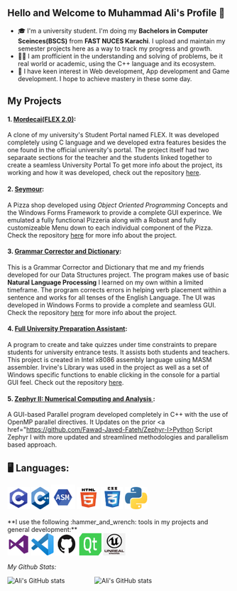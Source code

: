## Hello and Welcome to Muhammad Ali's Profile 👋

- :mortar_board: I'm a university student. I'm doing my **Bachelors in Computer Sceinces(BSCS)** from **FAST NUCES Karachi**.
I upload and maintain my semester projects here as a way to track my progress and growth. 
- :man_technologist: I am profficient in the understanding and solving of problems, be it real world or academic, using the C++ language and its ecosystem.
- :open_book: I have keen interest in Web development, App development and Game development. I hope to achieve mastery in these some day. 

## My Projects
#### 1. [Mordecai(FLEX 2.0)](https://github.com/M-AliTanveer/Mordecai): 
A clone of my university's Student Portal named FLEX. It was developed completely using C language and we developed extra features besides the one found in the official university's portal. The project itself had two separaate sections for the teacher and the students linked together to create a seamless University Portal To get more info about the project, its working and how it was developed, check out the repository [here](https://github.com/M-AliTanveer/Mordecai).
#### 2. [Seymour](https://github.com/M-AliTanveer/Seymour):
A Pizza shop developed using *Object Oriented Programming* Concepts and the Windows Forms Framework to provide a complete GUI experince. We emulated a fully functional Pizzeria along with a Robust and fully customizeable Menu down to each individual component of the Pizza. Check the repository [here](https://github.com/M-AliTanveer/Seymour) for more info about the project.
#### 3. [Grammar Corrector and Dictionary](https://github.com/M-AliTanveer/Grammar-Corrector):
This is a Grammar Corrector and Dictionary that me and my friends developed for our Data Structures project. The program makes use of basic **Natural Language Processing** I learned on my own within a limited timeframe. The program corrects errors in helping verb placement within a sentence and works for all tenses of the English Language. The UI was developed in Windows Forms to provide a complete and seamless GUI. Check the repository [here](https://github.com/M-AliTanveer/Grammar-Corrector) for more info about the project.
#### 4. [Full University Preparation Assistant](https://github.com/M-AliTanveer/FUPA):
A program to create and take quizzes under time constraints to prepare students for university entrance tests. It assists both students and teachers. This project is created in Intel x8086 assembly language using MASM assembler. Irvine's Library was used in the project as well as a set of Windows specific functions to enable clicking in the console for a partial GUI feel. Check out the repository [here](https://github.com/M-AliTanveer/FUPA).
#### 5. [Zephyr II: Numerical Computing and Analysis ](https://github.com/M-AliTanveer/Zephyr-2.0-Parallelized):
A GUI-based Parallel program developed completely in C++ with the use of OpenMP parallel directives. It Updates on the prior <a href="https://github.com/Fawad-Javed-Fateh/Zephyr-I>Python Script Zephyr I</a> with more updated and streamlined methodologies and parallelism based approach.


## :desktop_computer: Languages:
<div>
  <img src="images/c-lang.png" height = "50px" width = "50px">
  <img src="images/c++-lang.png" height = "50px" width = "40px">
  <img src="images/asm-lang.png" height = "55px" width = "55px">
  <img src="images/html5-lang.png" height = "50px" width = "50px">
  <img src="images/css-lang.png" height = "50px" width = "50px">
  <img src="images/python.png" height = "50px" width = "50px">
 </div>
 </br>
**I use the following :hammer_and_wrench: tools in my projects and general development:**
<div>
  <img src="images/vs-tool.png" height = "50px" width = "50px">
  <img src="images/vscode-tool.png" height = "50px" width = "50px">
  <img src="images/github-tool.png" height = "50px" width = "50px">
  <img src="images/QT.png" height = "50px" width = "50px">
  <img src="images/unreal.png" height = "50px" width = "50px">
</div>


*My Github Stats:*

![Ali's GitHub stats](https://github-readme-stats.vercel.app/api?username=M-AliTanveer&show_icons=true&include_all_commits=true)&nbsp;&nbsp;&nbsp;&nbsp;&nbsp;&nbsp;&nbsp;&nbsp;&nbsp;&nbsp;&nbsp;&nbsp;&nbsp;&nbsp;&nbsp;&nbsp; ![Ali's GitHub stats](https://github-readme-stats.vercel.app/api/top-langs/?username=M-AliTanveer&langs_count=5)



